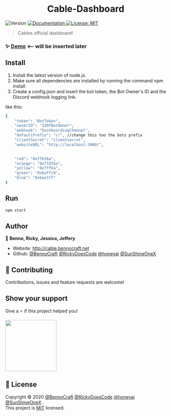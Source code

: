 <h1 align="center">Cable-Dashboard</h1>
<p>
  <img alt="Version" src="https://img.shields.io/badge/version-v8-blue.svg?cacheSeconds=2592000" />
  <a href="" target="_blank">
    <img alt="Documentation" src="https://img.shields.io/badge/documentation-no-red.svg" />
  </a>
  <a href="maybe later" target="_blank">
    <img alt="License: MIT" src="https://img.shields.io/badge/License-MIT-yellow.svg" />
  </a>
</p>

> Cables official dashboard!


### ✨ [Demo](http://cable.bennocraft.net) <-- will be inserted later

## Install


1. Install the latest version of node.js.
2. Make sure all dependencies are installed by running the command npm install
3. Create a config.json and insert the bot token, the Bot Owner's ID and the Discord webhook logging link.

like this:
```sh
{
	"token": "BotToken",
	"ownerID": "IdOfBotOwner",
	"webhook": "DashboardLogChannel",
	"defaultPrefix": "c!", //change this too the bots prefix
	"clientSecret": "clientsecret",
	"websiteURL": "http://localhost:3000/",
	

	"red": "0xffb3ba",
	"orange": "0xffdfba",
	"yellow": "0xfffba",
	"green": "0xbaffc9",
	"blue": "0xbae1ff"
}
```

## Run

```sh
npm start
```

## Author

👤 **Benno, Ricky, Jessica, Jeffery**

* Website: http://cable.bennocraft.net
* Github: [@BennoCraft](https://github.com/BennoCraft) [@RickyDoesCode](https://github.com/RickyDoesCode) [@honeyai](https://github.com/honeyai) [@SunShineOneX](https://github.com/SunShineOneX)

## 🤝 Contributing

Contributions, issues and feature requests are welcome!

## Show your support

Give a ⭐️ if this project helped you!

<a href="https://www.patreon.com/Cable_dev_team">
  <img src="https://c5.patreon.com/external/logo/become_a_patron_button@2x.png" width="160">
</a>


## 📝 License

Copyright © 2020 [@BennoCraft](https://github.com/BennoCraft) [@RickyDoesCode](https://github.com/RickyDoesCode) [@honeyai](https://github.com/honeyai) [@SunShineOneX](https://github.com/SunShineOneX)
.<br />
This project is [MIT](https://github.com/BennoCraft/Cable-Dashboardv8/blob/master/LICENSE) licensed.
